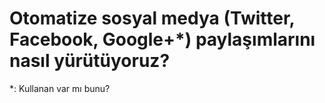 Otomatize sosyal medya (Twitter, Facebook, Google+*) paylaşımlarını nasıl yürütüyoruz?
====

*: Kullanan var mı bunu?
